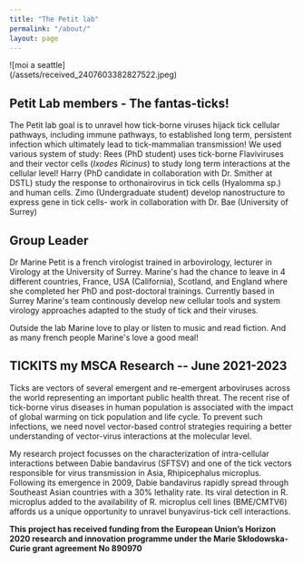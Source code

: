 ```yaml
---
title: "The Petit lab"
permalink: "/about/"
layout: page
---
```

<div style="width: 60%; height: 60%">
![moi a seattle](/assets/received_2407603382827522.jpeg)
</div>

## Petit Lab members - The fantas-ticks!

The Petit lab goal is to unravel how tick-borne viruses hijack tick cellular pathways, including immune pathways, to established long term, persistent infection which ultimately lead to tick-mammalian transmission! We used various system of study:
  Rees (PhD student) uses tick-borne Flaviviruses and their vector cells (<i>Ixodes Ricinus</i>) to study long term interactions at the cellular level!
  Harry (PhD candidate in collaboration with Dr. Smither at DSTL) study the response to orthonairovirus in tick cells (Hyalomma sp.) and human cells.
  Zimo (Undergraduate student) develop nanostructure to express gene in tick cells- work in collaboration with Dr. Bae (University of Surrey)

## Group Leader 

Dr Marine Petit is a french virologist trained in arbovirology, lecturer in Virology at the University of Surrey.
Marine's had the chance to leave in 4 different countries, France, USA (California), Scotland, and England where she completed her PhD and post-doctoral trainings.
Currently based in Surrey Marine's team continously develop new cellular tools and system virology approaches adapted to the study of tick and their viruses.

Outside the lab Marine love to play or listen to music and read fiction.
And as many french people Marine's love a good meal! 


## TICKITS my MSCA Research -- June 2021-2023

Ticks are vectors of several emergent and re-emergent arboviruses across the world representing an important public health threat. The recent rise of tick-borne virus diseases in human population is associated with the impact of global warming on tick population and life cycle. To prevent such infections, we need novel vector-based control strategies requiring a better understanding of vector-virus interactions at the molecular level.

My research project focusses on the characterization of intra-cellular interactions between Dabie bandavirus (SFTSV) and one of the tick vectors responsible for virus transmission in Asia, Rhipicephalus microplus. Following its emergence in 2009, Dabie bandavirus rapidly spread through Southeast Asian countries with a 30% lethality rate. Its viral detection in R. microplus added to the availability of R. microplus cell lines (BME/CMTV6) affords us a unique opportunity to unravel bunyavirus-tick cell interactions. 

**This project has received funding from the European Union’s Horizon 2020 research and innovation programme under the Marie Skłodowska-Curie grant agreement No 890970**


